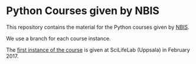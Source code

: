 # Python Courses given by NBIS

This repository contains the material for the Python courses given
by [NBIS](https://www.nbis.se).

We use a branch for each course instance.

The [first instance of the course](../vt17/README.md) is given at
SciLifeLab (Uppsala) in February 2017.

